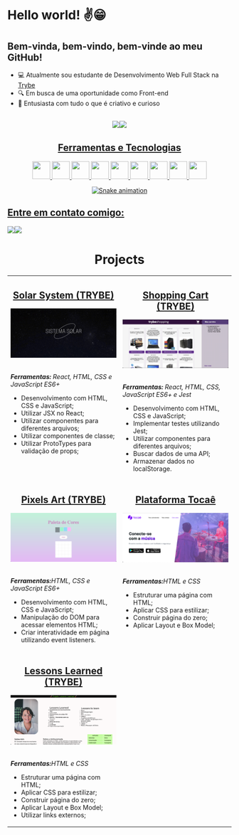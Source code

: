 # Hello world! :v::grin:

## Bem-vinda, bem-vindo, bem-vinde ao meu GitHub!

- 💻 Atualmente sou estudante de Desenvolvimento Web Full Stack na [Trybe](https://www.betrybe.com/)
- 🔍 Em busca de uma oportunidade como Front-end
- 🌱 Entusiasta com tudo o que é criativo e curioso

<br>
<div align="center"><a href="https://github.com/viviannemelo"><img height="160em" src="https://github-readme-stats.vercel.app/api/top-langs/?username=viviannemelo&layout=compact&langs_count=7&theme=dracula"/><img height="160em" src="https://github-readme-stats.vercel.app/api?username=viviannemelo&show_icons=true&theme=dracula&include_all_commits=true&count_private=true"/></div>

 <h2 align="center">Ferramentas e Tecnologias</h2>
<div align="center">
<img src="https://cdn.jsdelivr.net/gh/devicons/devicon/icons/html5/html5-original.svg" width="40" height="40"/> <img src="https://cdn.jsdelivr.net/gh/devicons/devicon/icons/css3/css3-original.svg" width="40" height="40"/> <img src="https://cdn.jsdelivr.net/gh/devicons/devicon/icons/javascript/javascript-original.svg" width="40" height="40"/> <img src="https://cdn.jsdelivr.net/gh/devicons/devicon/icons/react/react-original-wordmark.svg" width="40" height="40"/> <img src="https://cdn.jsdelivr.net/gh/devicons/devicon/icons/nodejs/nodejs-original.svg" width="40" height="40"/> <img src="https://cdn.jsdelivr.net/gh/devicons/devicon/icons/bootstrap/bootstrap-original.svg" width="40" height="40"/> <img src="https://cdn.jsdelivr.net/gh/devicons/devicon/icons/jest/jest-plain.svg" width="40" height="40"/> <img src="https://cdn.jsdelivr.net/gh/devicons/devicon/icons/figma/figma-original.svg" width="40" height="40"/> <img src="https://cdn.jsdelivr.net/gh/devicons/devicon/icons/photoshop/photoshop-plain.svg" width="40" height="40"/>
  </div>


<div align="center">
  
![Snake animation](https://github.com/viviannemelo/viviannemelo/blob/output/github-contribution-grid-snake.svg)
 
  </div>


## Entre em contato comigo:
<div> <a href = "mailto:viviannemmelo@gmail.com"><img src="https://img.shields.io/badge/Gmail-D14836?style=for-the-badge&logo=gmail&logoColor=white" target="_blank"></a><a href="https://www.linkedin.com/in/viviannemelo" target="_blank"><img src="https://img.shields.io/badge/-LinkedIn-%230077B5?style=for-the-badge&logo=linkedin&logoColor=white" target="_blank"></a> </div>
  
  
<h1 align="center">Projects</h1>
<table align="center">
  <tr>
    <td valign="top" width="50%">
      <h2 align="center"><a href="https://github.com/viviannemelo/project-solar-system-trybe">Solar System (TRYBE)</a></h2>
      <a href="https://github.com/viviannemelo/project-solar-system-trybe"><img width="100%" src="solar-system.png" alt="Project-preview" /></a>
      <br>
      <br>
      <p><em><strong>Ferramentas:</strong> React, HTML, CSS e JavaScript ES6+</em></p>
      <ul>
        <li>Desenvolvimento com HTML, CSS e JavaScript;</li>
        <li>Utilizar JSX no React;</li>
        <li>Utilizar componentes para diferentes arquivos;</li>
        <li>Utilizar componentes de classe;</li>
        <li>Utilizar ProtoTypes para validação de props;</li>
      </ul>
    </td>
    <td valign="top" width="50%">
      <h2 align="center"><a href="https://github.com/viviannemelo/project-shopping-cart-trybe">Shopping Cart (TRYBE)</a></h2>
      <a href="https://github.com/viviannemelo/project-shopping-cart-trybe"><img width="100%" src="shopping-card.png" alt="Project-preview" /></a>
      <br>
      <br>
      <p><em><strong>Ferramentas:</strong> React, HTML, CSS, JavaScript ES6+ e Jest</em></p>
      <ul>
        <li>Desenvolvimento com HTML, CSS e JavaScript;</li>
        <li>Implementar testes utilizando Jest;</li>
        <li>Utilizar componentes para diferentes arquivos;</li>
        <li>Buscar dados de uma API;</li>
        <li>Armazenar dados no localStorage.</li>
      </ul>
    </td>
  </tr>
  <tr>
    <td valign="top" width="50%">
      <h2 align="center"><a href="https://github.com/viviannemelo/project-pixels-art-trybe">Pixels Art (TRYBE)</a></h2>
      <a href="https://github.com/viviannemelo/project-pixels-art-trybe"><img width="100%" src="pixels-art.png" alt="Project-preview" /></a>
      <br>
      <br>
      <p><em><strong>Ferramentas:</strong>HTML, CSS e JavaScript ES6+</em></p>
      <ul>
        <li>Desenvolvimento com HTML, CSS e JavaScript;</li>
        <li>Manipulação do DOM para acessar elementos HTML;</li>
        <li>Criar interatividade em página utilizando event listeners.</li>
      </ul>
    </td>
<td valign="top" width="50%">
     <h2 align="center"><a href="https://github.com/viviannemelo/plataforma-tocae">Plataforma Tocaê</a></h2>
     <a href="https://github.com/viviannemelo/plataforma-tocae"><img width="100%" src="tocae.png" alt="Project-preview" /></a>
     <br>
     <br>
     <p><em><strong>Ferramentas:</strong>HTML e CSS</em></p>
     <ul>
       <li>Estruturar uma página com HTML;</li>
       <li>Aplicar CSS para estilizar;</li>
       <li>Construir página do zero;</li>
       <li>Aplicar Layout e Box Model;</li>
     </ul>
    </td>
  </tr>
  <tr>
      <td valign="top" width="50%">
      <h2 align="center"><a href="https://github.com/viviannemelo/project-lessons-learned-trybe">Lessons Learned (TRYBE)</a></h2>
      <a href="https://github.com/viviannemelo/project-lessons-learned-trybe"><img width="100%" src="lessons-learned.png" alt="Project-preview" /></a>
      <br>
      <br>
      <p><em><strong>Ferramentas:</strong>HTML e CSS</em></p>
      <ul>
        <li>Estruturar uma página com HTML;</li>
        <li>Aplicar CSS para estilizar;</li>
        <li>Construir página do zero;</li>
        <li>Aplicar Layout e Box Model;</li>
        <li>Utilizar links externos;</li>
      </ul>
    </td>
  </tr>
</table>
